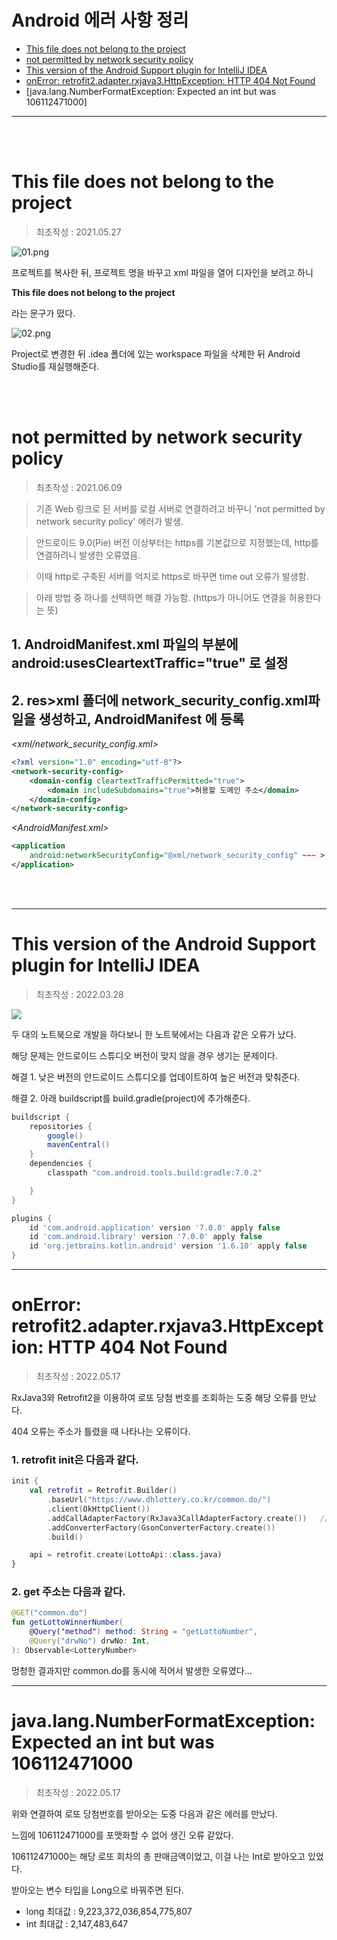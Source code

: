 # Android 에러 사항 정리

* [This file does not belong to the project](#This-file-does-not-belong-to-the-project)
* [not permitted by network security policy](#not-permitted-by-network-security-policy)
* [This version of the Android Support plugin for IntelliJ IDEA](#this-version-of-the-android-support-plugin-for-intellij-idea)
* [onError: retrofit2.adapter.rxjava3.HttpException: HTTP 404 Not Found](#onerror-retrofit2adapterrxjava3httpexception-http-404-not-found)
* [java.lang.NumberFormatException: Expected an int but was 106112471000]

----
<br>
<br>

# This file does not belong to the project
> 최초작성 : 2021.05.27

![01.png](./image/This-file-does-not-belong-to-the-project/01.png)

프로젝트를 복사한 뒤, 프로젝트 명을 바꾸고 xml 파일을 열어 디자인을 보려고 하니

**This file does not belong to the project**

라는 문구가 떴다.

![02.png](./image/This-file-does-not-belong-to-the-project/02.png)

Project로 변경한 뒤 .idea 폴더에 있는 workspace 파일을 삭제한 뒤 Android Studio를 재실행해준다.

<br>
<br>

# not permitted by network security policy
> 최초작성 : 2021.06.09

> 기존 Web 링크로 된 서버를 로컬 서버로 연결하려고 바꾸니 'not permitted by network security policy' 에러가 발생.

> 안드로이드 9.0(Pie) 버전 이상부터는 https를 기본값으로 지정했는데, http를 연결하려니 발생한 오류였음.

> 이때 http로 구축된 서버를 억지로 https로 바꾸면 time out 오류가 발생함.

> 아래 방법 중 하나를 선택하면 해결 가능함. (https가 아니어도 연결을 허용한다는 뜻)

## 1. AndroidManifest.xml 파일의 <application> 부분에 android:usesCleartextTraffic="true" 로 설정

## 2. res>xml 폴더에 network_security_config.xml파일을 생성하고, AndroidManifest 에 등록


*<xml/network_security_config.xml>*


```xml
<?xml version="1.0" encoding="utf-8"?>
<network-security-config>
    <domain-config cleartextTrafficPermitted="true">
        <domain includeSubdomains="true">허용할 도메인 주소</domain>
    </domain-config>
</network-security-config>
```

*<AndroidManifest.xml>*

```xml
<application 
    android:networkSecurityConfig="@xml/network_security_config" ~~~ >
</application>
```

<br>
<br>

---

# This version of the Android Support plugin for IntelliJ IDEA
> 최초작성 : 2022.03.28

![](./image/This%20version%20of%20the%20Android%20Support%20plugin%20for%20IntelliJ%20IDEA.png)

두 대의 노트북으로 개발을 하다보니 한 노트북에서는 다음과 같은 오류가 났다.

해당 문제는 안드로이드 스튜디오 버전이 맞지 않을 경우 생기는 문제이다.

해결 1. 낮은 버전의 안드로이드 스튜디오를 업데이트하여 높은 버전과 맞춰준다.

해결 2. 아래 buildscript를 build.gradle(project)에 추가해준다.
```gradle
buildscript {
    repositories {
        google()
        mavenCentral()
    }
    dependencies {
        classpath "com.android.tools.build:gradle:7.0.2"

    }
}

plugins {
    id 'com.android.application' version '7.0.0' apply false
    id 'com.android.library' version '7.0.0' apply false
    id 'org.jetbrains.kotlin.android' version '1.6.10' apply false
}
```

* * *

# onError: retrofit2.adapter.rxjava3.HttpException: HTTP 404 Not Found
> 최초작성 : 2022.05.17

RxJava3와 Retrofit2을 이용하여 로또 당첨 번호를 조회하는 도중 해당 오류를 만났다.

404 오류는 주소가 틀렸을 때 나타나는 오류이다.

### 1\. retrofit init은 다음과 같다.
```kt
init {
    val retrofit = Retrofit.Builder()
        .baseUrl("https://www.dhlottery.co.kr/common.do/")
        .client(OkHttpClient())
        .addCallAdapterFactory(RxJava3CallAdapterFactory.create())   // 받은 응답을 observable 형태로 변환
        .addConverterFactory(GsonConverterFactory.create())
        .build()

    api = retrofit.create(LottoApi::class.java)
}
```

### 2\. get 주소는 다음과 같다.
```kt
@GET("common.do")
fun getLottoWinnerNumber(
    @Query("method") method: String = "getLottoNumber",
    @Query("drwNo") drwNo: Int,
): Observable<LotteryNumber>
```

멍청한 결과지만 common.do를 동시에 적어서 발생한 오류였다...

* * *

# java.lang.NumberFormatException: Expected an int but was 106112471000
> 최초작성 : 2022.05.17

위와 연결하여 로또 당첨번호를 받아오는 도중 다음과 같은 에러를 만났다.

느낌에 106112471000를 포맷화할 수 없어 생긴 오류 같았다.

106112471000는 해당 로또 회차의 총 판매금액이었고, 이걸 나는 Int로 받아오고 있었다.

받아오는 변수 타입을 Long으로 바꿔주면 된다.


* long 최대값 : 9,223,372,036,854,775,807
* int 최대값 : 2,147,483,647